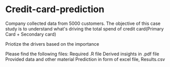 # Credit-card-prediction

Company collected data from 5000 customers. The objective of this case study is to understand what's driving the total spend of credit card(Primary Card + Secondary card)	

Priotize the drivers based on the importance

Please find the following files:
Required .R file
Derived insights in .pdf file
Provided data and other material
Prediction in form of excel file, Results.csv
